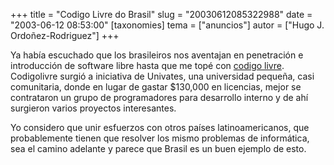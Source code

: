 +++
title = "Codigo Livre do Brasil"
slug = "20030612085322988"
date = "2003-06-12 08:53:00"
[taxonomies]
tema = ["anuncios"]
autor = ["Hugo J. Ordoñez-Rodriguez"]
+++

Ya había escuchado que los brasileiros nos aventajan en penetración e
introducción de software libre hasta que me topé con [codigo
livre](http://codigolivre.org.br/). Codigolivre surgió a iniciativa de
Univates, una universidad pequeña, casi comunitaria, donde en lugar de
gastar $130,000 en licencias, mejor se contrataron un grupo de
programadores para desarrollo interno y de ahí surgieron varios
proyectos interesantes.

<!-- more -->
Yo considero que unir esfuerzos con otros países latinoamericanos, que
probablemente tienen que resolver los mismo problemas de informática,
sea el camino adelante y parece que Brasil es un buen ejemplo de esto.

